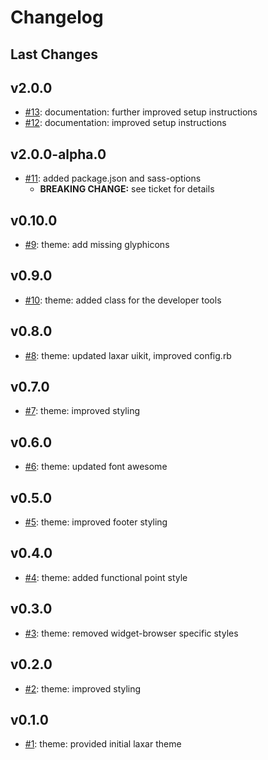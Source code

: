 # Changelog

## Last Changes


## v2.0.0

- [#13](https://github.com/LaxarJS/cube.theme/issues/13): documentation: further improved setup instructions
- [#12](https://github.com/LaxarJS/cube.theme/issues/12): documentation: improved setup instructions


## v2.0.0-alpha.0

- [#11](https://github.com/LaxarJS/cube.theme/issues/11): added package.json and sass-options
    + **BREAKING CHANGE:** see ticket for details


## v0.10.0

- [#9](https://github.com/LaxarJS/cube.theme/issues/9): theme: add missing glyphicons


## v0.9.0

- [#10](https://github.com/LaxarJS/cube.theme/issues/10): theme: added class for the developer tools


## v0.8.0

- [#8](https://github.com/LaxarJS/cube.theme/issues/8): theme: updated laxar uikit, improved config.rb


## v0.7.0

- [#7](https://github.com/LaxarJS/cube.theme/issues/7): theme: improved styling


## v0.6.0

- [#6](https://github.com/LaxarJS/cube.theme/issues/6): theme: updated font awesome


## v0.5.0

- [#5](https://github.com/LaxarJS/cube.theme/issues/5): theme: improved footer styling


## v0.4.0

- [#4](https://github.com/LaxarJS/cube.theme/issues/4): theme: added functional point style


## v0.3.0

- [#3](https://github.com/LaxarJS/cube.theme/issues/3): theme: removed widget-browser specific styles


## v0.2.0

- [#2](https://github.com/LaxarJS/cube.theme/issues/2): theme: improved styling


## v0.1.0

- [#1](https://github.com/LaxarJS/cube.theme/issues/1): theme: provided initial laxar theme
